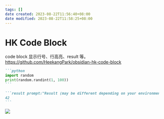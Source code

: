 ```yaml
---
tags: []
date created: 2023-08-22T11:56:40+08:00
date modified: 2023-08-22T11:58:25+08:00
---
```


# HK Code Block

code block 显示行号、行高亮、result 等。
<https://github.com/HeekangPark/obsidian-hk-code-block>

~~~markdown
```python
import random
print(random.randint(1, 100))
```

```result prompt:"Result (may be different depending on your environment)"
42
```
~~~

![](../_assets/Pasted%20image%2020230822115719.png)
